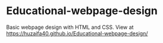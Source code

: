 # Educational-webpage-design
Basic webpage design with HTML and CSS. View at https://huzaifa40.github.io/Educational-webpage-design/
